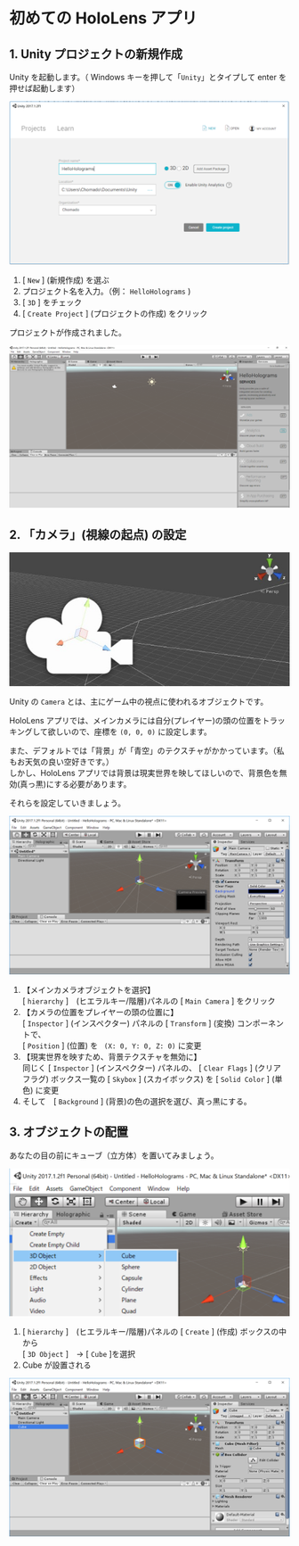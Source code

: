# 初めての HoloLens アプリ

## 1. Unity プロジェクトの新規作成

Unity を起動します。（ Windows キーを押して「`Unity`」とタイプして enter を押せば起動します）

![](img/createProject.PNG)

1. [ `New` ]  (新規作成) を選ぶ
2. プロジェクト名を入力。（例： `HelloHolograms` )
1. [ `3D` ] をチェック
1. [ `Create Project` ] (プロジェクトの作成) をクリック

プロジェクトが作成されました。

![](img/createdProject.PNG)

## 2. 「カメラ」(視線の起点) の設定

![](img/UnityCamera.jpg)

Unity の `Camera` とは、主にゲーム中の視点に使われるオブジェクトです。    

HoloLens アプリでは、メインカメラには自分(プレイヤー)の頭の位置をトラッキングして欲しいので、座標を `(0, 0, 0)` に設定します。

また、デフォルトでは「背景」が「青空」のテクスチャがかかっています。（私もお天気の良い空好きです。）    
しかし、HoloLens アプリでは背景は現実世界を映してほしいので、背景色を無効(真っ黒)にする必要があります。

それらを設定していきましょう。

![](img/setCamera1.PNG)

1. 【メインカメラオブジェクトを選択】<br />[ `hierarchy` ]　(ヒエラルキー/階層)パネルの [ `Main Camera` ] をクリック
1. 【カメラの位置をプレイヤーの頭の位置に】<br />[ `Inspector` ] (インスペクター) パネルの [ `Transform` ] (変換) コンポーネントで、<br />[ `Position` ] (位置) を ` (X: 0, Y: 0, Z: 0)` に変更
1. 【現実世界を映すため、背景テクスチャを無効に】<br />同じく [ `Inspector` ] (インスペクター) パネルの、 [ `Clear Flags` ] (クリア フラグ) ボックス一覧の [ `Skybox` ] (スカイボックス) を [ `Solid Color` ] (単色) に変更
1. そして　[ `Background` ] (背景)の色の選択を選び、真っ黒にする。

## 3. オブジェクトの配置

あなたの目の前にキューブ（立方体）を置いてみましょう。

![](img/createCube.PNG)

1. [ `hierarchy` ]　(ヒエラルキー/階層)パネルの [ `Create` ] (作成) ボックスの中から <br />[ `3D Object` ]　→ [ `Cube` ]を選択
2. Cube が設置される

![](img/createdCube.PNG)
